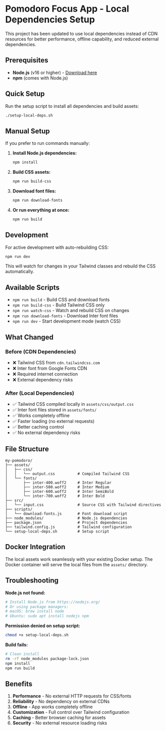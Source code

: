 # Pomodoro Focus App - Local Dependencies Setup

This project has been updated to use local dependencies instead of CDN resources for better performance, offline capability, and reduced external dependencies.

## Prerequisites

- **Node.js** (v16 or higher) - [Download here](https://nodejs.org/)
- **npm** (comes with Node.js)

## Quick Setup

Run the setup script to install all dependencies and build assets:

```bash
./setup-local-deps.sh
```

## Manual Setup

If you prefer to run commands manually:

1. **Install Node.js dependencies:**
   ```bash
   npm install
   ```

2. **Build CSS assets:**
   ```bash
   npm run build-css
   ```

3. **Download font files:**
   ```bash
   npm run download-fonts
   ```

4. **Or run everything at once:**
   ```bash
   npm run build
   ```

## Development

For active development with auto-rebuilding CSS:

```bash
npm run dev
```

This will watch for changes in your Tailwind classes and rebuild the CSS automatically.

## Available Scripts

- `npm run build` - Build CSS and download fonts
- `npm run build-css` - Build Tailwind CSS only
- `npm run watch-css` - Watch and rebuild CSS on changes
- `npm run download-fonts` - Download Inter font files
- `npm run dev` - Start development mode (watch CSS)

## What Changed

### Before (CDN Dependencies)
- ❌ Tailwind CSS from `cdn.tailwindcss.com`
- ❌ Inter font from Google Fonts CDN
- ❌ Required internet connection
- ❌ External dependency risks

### After (Local Dependencies)
- ✅ Tailwind CSS compiled locally in `assets/css/output.css`
- ✅ Inter font files stored in `assets/fonts/`
- ✅ Works completely offline
- ✅ Faster loading (no external requests)
- ✅ Better caching control
- ✅ No external dependency risks

## File Structure

```
my-pomodoro/
├── assets/
│   ├── css/
│   │   └── output.css          # Compiled Tailwind CSS
│   └── fonts/
│       ├── inter-400.woff2     # Inter Regular
│       ├── inter-500.woff2     # Inter Medium
│       ├── inter-600.woff2     # Inter SemiBold
│       └── inter-700.woff2     # Inter Bold
├── src/
│   └── input.css               # Source CSS with Tailwind directives
├── scripts/
│   └── download-fonts.js       # Font download script
├── node_modules/               # Node.js dependencies
├── package.json                # Project dependencies
├── tailwind.config.js          # Tailwind configuration
└── setup-local-deps.sh         # Setup script
```

## Docker Integration

The local assets work seamlessly with your existing Docker setup. The Docker container will serve the local files from the `assets/` directory.

## Troubleshooting

**Node.js not found:**
```bash
# Install Node.js from https://nodejs.org/
# Or using package managers:
# macOS: brew install node
# Ubuntu: sudo apt install nodejs npm
```

**Permission denied on setup script:**
```bash
chmod +x setup-local-deps.sh
```

**Build fails:**
```bash
# Clean install
rm -rf node_modules package-lock.json
npm install
npm run build
```

## Benefits

1. **Performance** - No external HTTP requests for CSS/fonts
2. **Reliability** - No dependency on external CDNs
3. **Offline** - App works completely offline
4. **Customization** - Full control over Tailwind configuration
5. **Caching** - Better browser caching for assets
6. **Security** - No external resource loading risks

